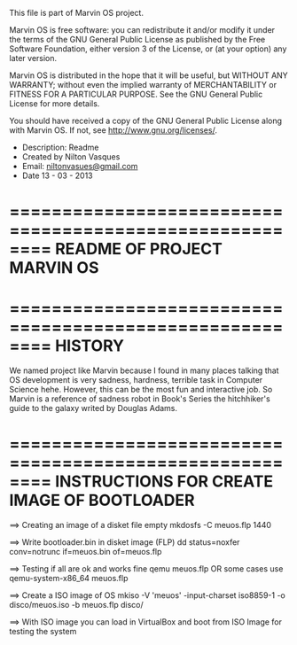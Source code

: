 This file is part of Marvin OS project.
   
Marvin OS is free software: you can redistribute it and/or modify
it under the terms of the GNU General Public License as published by
the Free Software Foundation, either version 3 of the License, or
(at your option) any later version.

Marvin OS is distributed in the hope that it will be useful,
but WITHOUT ANY WARRANTY; without even the implied warranty of
MERCHANTABILITY or FITNESS FOR A PARTICULAR PURPOSE.  See the
GNU General Public License for more details.

You should have received a copy of the GNU General Public License
along with Marvin OS.  If not, see <http://www.gnu.org/licenses/>.

*	Description: Readme 
*	Created by Nilton Vasques
*	Email: niltonvasues@gmail.com
*	Date 13 - 03 - 2013

========================================================
README OF PROJECT MARVIN OS
========================================================


========================================================
HISTORY
========================================================
 We named project like Marvin because I found in many places
 talking that OS development is very sadness, hardness,
 terrible task in Computer Science hehe. 
 However, this can be the most fun and interactive job.
 So Marvin is a reference of sadness robot in Book's Series
 the hitchhiker's guide to the galaxy writed by Douglas Adams.

========================================================
INSTRUCTIONS FOR CREATE IMAGE OF BOOTLOADER
========================================================
==> Creating an image of a disket file empty 
mkdosfs -C meuos.flp 1440

==> Write bootloader.bin in disket image (FLP)
dd status=noxfer conv=notrunc if=meuos.bin of=meuos.flp

==> Testing if all are ok and works fine
qemu meuos.flp OR some cases use qemu-system-x86_64 meuos.flp

==> Create a ISO image of OS
mkiso -V 'meuos' -input-charset iso8859-1 -o disco/meuos.iso -b meuos.flp disco/

==> With ISO image you can load in VirtualBox and boot from ISO Image for testing the system
